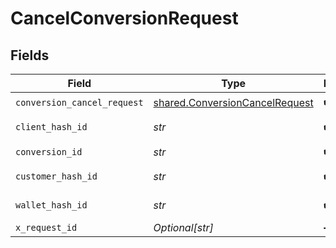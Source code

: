 # CancelConversionRequest


## Fields

| Field                                                                            | Type                                                                             | Required                                                                         | Description                                                                      | Example                                                                          |
| -------------------------------------------------------------------------------- | -------------------------------------------------------------------------------- | -------------------------------------------------------------------------------- | -------------------------------------------------------------------------------- | -------------------------------------------------------------------------------- |
| `conversion_cancel_request`                                                      | [shared.ConversionCancelRequest](../../models/shared/conversioncancelrequest.md) | :heavy_check_mark:                                                               | ConversionCancelRequest                                                          |                                                                                  |
| `client_hash_id`                                                                 | *str*                                                                            | :heavy_check_mark:                                                               | Unique identifier of the client.                                                 | abc12345-5d6e-0a8b-c8d7-3a7706a0c312                                             |
| `conversion_id`                                                                  | *str*                                                                            | :heavy_check_mark:                                                               | N/A                                                                              | conversion_1234567890abcdefABCDEF                                                |
| `customer_hash_id`                                                               | *str*                                                                            | :heavy_check_mark:                                                               | Unique identifier of the customer.                                               | abc12345-5d6e-0a8b-c8d7-3a7706a0c312                                             |
| `wallet_hash_id`                                                                 | *str*                                                                            | :heavy_check_mark:                                                               | Unique identifier of the wallet.                                                 | abc12345-5d6e-0a8b-c8d7-3a7706a0c312                                             |
| `x_request_id`                                                                   | *Optional[str]*                                                                  | :heavy_minus_sign:                                                               | Enter a unique UUID value                                                        | {{$guid}}                                                                        |